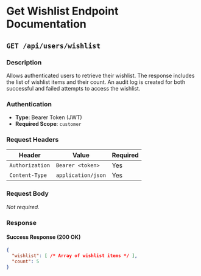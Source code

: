 # Get Wishlist Endpoint Documentation

## `GET /api/users/wishlist`

### Description
Allows authenticated users to retrieve their wishlist. The response includes the list of wishlist items and their count. An audit log is created for both successful and failed attempts to access the wishlist.

### Authentication
- **Type**: Bearer Token (JWT)
- **Required Scope**: `customer`

### Request Headers
| Header           | Value                  | Required |
|------------------|------------------------|----------|
| `Authorization`  | `Bearer <token>`       | Yes      |
| `Content-Type`   | `application/json`     | Yes      |

### Request Body
_Not required._

### Response
#### Success Response (200 OK)
```json
{
  "wishlist": [ /* Array of wishlist items */ ],
  "count": 5
}
